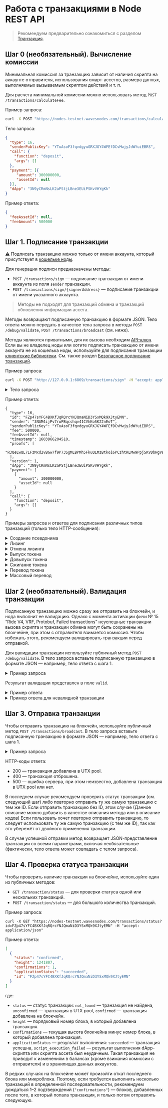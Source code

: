 # Работа с транзакциями в Node REST API

> Рекомендуем предварительно ознакомиться с разделом [Транзакция](/ru/blockchain/transaction/).

## Шаг 0 (необязательный). Вычисление комиссии

Минимальная комиссия за транзакцию зависит от наличия скрипта на аккаунте отправителя, использования смарт-ассетов, размера данных, выполняемых вызываемым скриптом действий и т. п.

Для расчета минимальной комиссии можно использовать метод `POST /transactions​/calculateFee`.

Пример запроса:

```bash
curl -X POST "https://nodes-testnet.wavesnodes.com/transactions/calculateFee" -H "accept: application/json" -H "Content-Type: application/json" -d "{\"type\":16,\"senderPublicKey\":\"YTuAsoF3fqvdgyuGRXJGY4WFEfDCvMwjyJdWYuiEBRS\",\"call\":{\"function\":\"deposit\",\"args\":[]},\"payment\":[{\"amount\":300000000,\"assetId\":null}],\"dApp\":\"3N9yCRmNsLK2aPStjLBne3EUiPSKvVHYgKk\"}"
```

Тело запроса:

```json
{
  "type": 16,
  "senderPublicKey": "YTuAsoF3fqvdgyuGRXJGY4WFEfDCvMwjyJdWYuiEBRS",
  "call": {
    "function": "deposit",
    "args": []
  },
  "payment": [{
     "amount": 300000000,
     "assetId": null
  }],
  "dApp": "3N9yCRmNsLK2aPStjLBne3EUiPSKvVHYgKk"
}
```

Пример ответа:

```json
{
  "feeAssetId": null,
  "feeAmount": 500000
}
```

## Шаг 1. Подписание транзакции

:warning: Подписать транзакцию можно только от имени аккаунта, который присутствует в [кошельке ноды](/ru/waves-node/how-to-work-with-node-wallet).

Для генерации подписи предназначены методы:

* `POST /transactions​/sign` — подписание транзакции от имени аккаунта из поля `sender` транзакции.
* `POST ​/transactions​/sign​/{signerAddress}` — подписание транзакции от имени указанного аккаунта.

> Методы не подходят для транзакций обмена и транзакций обновления информации ассета.

Методы возвращают подписанную транзакцию в формате JSON. Тело ответа можно передать в качестве тела запроса в методы `POST /debug/validate`, `POST /transactions/broadcast` (см. ниже).

Методы являются приватными, для их вызова необходим [API-ключ](/ru/waves-node/node-api/api-key). Если вы не владелец ноды или хотите подписать транзакцию от имени аккаунта не из кошелька ноды, используйте для подписания транзакции [клиентские библиотеки](/ru/building-apps/waves-api-and-sdk/client-libraries/). См. также раздел [Безопасное подписание транзакций](/ru/building-apps/#безопасное-подписание-транзакций).

Пример запроса:

```bash
curl -X POST "http://127.0.0.1:6869/transactions/sign" -H "accept: application/json" -H "X-API-Key: my-api-key" -H "Content-Type: application/json" -d "{\"type\":16,\"sender\":\"3NAM4ijPv7rwFBqcshqv41CVhKoSK22nEoT\",\"call\":{\"function\":\"deposit\",\"args\":[]},\"payment\":[{\"amount\":300000000,\"assetId\":null}],\"dApp\":\"3N9yCRmNsLK2aPStjLBne3EUiPSKvVHYgKk\",\"feeAssetId\":null,\"fee\":500000}"
```

<details><summary>Тело запроса</summary>
<pre><code>
{
  "type": 16,
  "sender": "3NAM4ijPv7rwFBqcshqv41CVhKoSK22nEoT",
  "call": {
    "function": "deposit",
    "args": []
  },
  "payment": [{
    "amount":300000000,
    "assetId":null
  }],
  "dApp": "3N9yCRmNsLK2aPStjLBne3EUiPSKvVHYgKk",
  "feeAssetId": null,
  "fee":500000
}
</code></pre>
</details>

Пример ответа:

```
{
  "type": 16,
  "id": "FZp47sYFC4BXKfJqRQrcYNJQmaNiD3YSxMQk9XJtyEMN",
  "sender": "3NAM4ijPv7rwFBqcshqv41CVhKoSK22nEoT",
  "senderPublicKey": "YTuAsoF3fqvdgyuGRXJGY4WFEfDCvMwjyJdWYuiEBRS",
  "fee": 500000,
  "feeAssetId": null,
  "timestamp": 1603966204510,
  "proofs": [
    "R3QeLwQL7LFzMxd2vBGw7f9P73SgMLBPMh5FkuQLMzBtkoi6PCzhtRLMw9PpjSKVDbHgVEMPDn9BQYjEKZpeDPZ"
  ],
  "version": 1,
  "dApp": "3N9yCRmNsLK2aPStjLBne3EUiPSKvVHYgKk",
  "payment": [
    {
      "amount": 300000000,
      "assetId": null
    }
  ],
  "call": {
    "function": "deposit",
    "args": []
  }
}
```

Примеры запросов и ответов для подписания различных типов транзакций (только тело HTTP-сообщения):

<details><summary>Создание псевдонима</summary>
<p>Запрос:<p>
<pre><code>
{
  "type": 10,
  "sender": "3NAM4ijPv7rwFBqcshqv41CVhKoSK22nEoT",
  "fee": 100000,
  "alias": "my-interesting-name"
}
</code></pre>

<p>Ответ:</p>
<pre><code>
{
  "type": 10,
  "id": "GWdGQtoDxQvKS3WDAvYUVtA6pdvt38HUBz6tSq7M5JVp",
  "sender": "3NAM4ijPv7rwFBqcshqv41CVhKoSK22nEoT",
  "senderPublicKey": "YTuAsoF3fqvdgyuGRXJGY4WFEfDCvMwjyJdWYuiEBRS",
  "fee": 100000,
  "feeAssetId": null,
  "timestamp": 1603794108196,
  "proofs": [
    "4UWDu4eAqMVQT2a4UPYuFNr1ipEWS9ccfJNCsM2Wf9oapsZRS6fYm95BD17h9stKPLACaNSQ7eBEvFQL8TqdAnGc"
  ],
  "signature": "4UWDu4eAqMVQT2a4UPYuFNr1ipEWS9ccfJNCsM2Wf9oapsZRS6fYm95BD17h9stKPLACaNSQ7eBEvFQL8TqdAnGc",
  "version": 1,
  "alias": "my-interesting-name"
}
</code></pre>
</details>

<details><summary>Лизинг</summary>
<p>Запрос:<p>
<pre><code>
{
  "type": 8,
  "sender": "3NAM4ijPv7rwFBqcshqv41CVhKoSK22nEoT",
  "fee": 100000,
  "amount": 500000000,
  "recipient": "3MsiqWCW2b42CiCpz9mjYXXJPZ1YN4bBsex"
}
</code></pre>
<p>Ответ:<p>
<pre><code>
{
  "type": 8,
  "id": "EStUvNzQC2tKZrZoAcgLteq8zcABYMHXjTBjs46L9WdT",
  "sender": "3NAM4ijPv7rwFBqcshqv41CVhKoSK22nEoT",
  "senderPublicKey": "YTuAsoF3fqvdgyuGRXJGY4WFEfDCvMwjyJdWYuiEBRS",
  "fee": 100000,
  "feeAssetId": null,
  "timestamp": 1603794794973,
  "proofs": [
    "2SfpDto35Ta78jfRCKdLpYXpVEv8FVTXvTpjhyqHvd6CJS2SBZ7Jxjw6a2Ty1SysaFcwY9rFwHYK9vWjtUz62fDT"
  ],
  "signature": "2SfpDto35Ta78jfRCKdLpYXpVEv8FVTXvTpjhyqHvd6CJS2SBZ7Jxjw6a2Ty1SysaFcwY9rFwHYK9vWjtUz62fDT",
  "version": 1,
  "amount": 500000000,
  "recipient": "3MsiqWCW2b42CiCpz9mjYXXJPZ1YN4bBsex"
}
</code></pre>
</details>

<details><summary>Отмена лизинга</summary>
<p>Запрос:<p>
<pre><code>
{
  "type": 9,
  "sender": "3NAM4ijPv7rwFBqcshqv41CVhKoSK22nEoT",
  "fee": 100000,
  "leaseId": "EStUvNzQC2tKZrZoAcgLteq8zcABYMHXjTBjs46L9WdT"
}
</code></pre>

<p>Ответ:<p>
<pre><code>
{
  "type": 9,
  "id": "2pSaHnJJfg4Nbkas9bRQR7AAtPUJSAwFfRppemkhuhh2",
  "sender": "3NAM4ijPv7rwFBqcshqv41CVhKoSK22nEoT",
  "senderPublicKey": "YTuAsoF3fqvdgyuGRXJGY4WFEfDCvMwjyJdWYuiEBRS",
  "fee": 100000,
  "feeAssetId": null,
  "timestamp": 1603795159001,
  "proofs": [
    "xEhNg4HEYLBr9k3mM8iEhKeyD7F7uHVvr5zusNzXJVoLa3d9R1Dn9trjaXvjGLsPVnpQe9pTDtxCennvMZ12Gfk"
  ],
  "signature": "xEhNg4HEYLBr9k3mM8iEhKeyD7F7uHVvr5zusNzXJVoLa3d9R1Dn9trjaXvjGLsPVnpQe9pTDtxCennvMZ12Gfk",
  "version": 1,
  "leaseId": "EStUvNzQC2tKZrZoAcgLteq8zcABYMHXjTBjs46L9WdT"
}
</code></pre>
</details>

<details><summary>Выпуск токена</summary>
<p>Запрос:<p>
<pre><code>
{
   "type": 3,
   "sender": "3NAM4ijPv7rwFBqcshqv41CVhKoSK22nEoT",
   "fee": 100000000,
   "name": "My awesome asset",
   "quantity": 100000000000,
   "description": "Some description",
   "decimals": 8,
   "reissuable": true
}
</code></pre>

<p>Ответ:<p>
<pre><code>
{
  "type": 3,
  "id": "3P2bbWLmTSGjMR3QndmsjoK8qfoFmF8WS3CZgBa9oXAT",
  "sender": "3NAM4ijPv7rwFBqcshqv41CVhKoSK22nEoT",
  "senderPublicKey": "YTuAsoF3fqvdgyuGRXJGY4WFEfDCvMwjyJdWYuiEBRS",
  "fee": 100000000,
  "feeAssetId": null,
  "timestamp": 1603800170840,
  "proofs": [
    "3AwKNaYkqVQiGe7t8ja4Uedu7Fej1dYxj2pWQ6cWTtSp25Txxd4amGBBbGSwGe6vpmHgcqt8sMnyVFBf3qiMRYM6"
  ],
  "signature": "3AwKNaYkqVQiGe7t8ja4Uedu7Fej1dYxj2pWQ6cWTtSp25Txxd4amGBBbGSwGe6vpmHgcqt8sMnyVFBf3qiMRYM6",
  "version": 1,
  "assetId": "3P2bbWLmTSGjMR3QndmsjoK8qfoFmF8WS3CZgBa9oXAT",
  "name": "My awesome asset",
  "quantity": 100000000000,
  "reissuable": true,
  "decimals": 8,
  "description": "Some description"
}
</code></pre>

</details>

<details><summary>Довыпуск токена</summary>
<p>Запрос:<p>
<pre><code>
{
  "type": 5,
  "quantity": 22300000,
  "assetId": "3P2bbWLmTSGjMR3QndmsjoK8qfoFmF8WS3CZgBa9oXAT",
  "sender": "3NAM4ijPv7rwFBqcshqv41CVhKoSK22nEoT",
  "reissuable": true,
  "fee": 100000
}
</code></pre>

<p>Ответ:<p>
<pre><code>
{
  "type": 5,
  "id": "GPCpzoBHLB8DwAhnHqKBGMYXtHCBTbnvcd926b71PjcM",
  "sender": "3NAM4ijPv7rwFBqcshqv41CVhKoSK22nEoT",
  "senderPublicKey": "YTuAsoF3fqvdgyuGRXJGY4WFEfDCvMwjyJdWYuiEBRS",
  "fee": 100000,
  "feeAssetId": null,
  "timestamp": 1603800874579,
  "proofs": [
    "3YpxnYvLGYycPW5xjTr2XjKYFEz4ueNBddgS8L77H1T4RjPkhyBjoXn4cdKdsLrt9covjWtAyCUyLfcRDXVYC8Nf"
  ],
  "signature": "3YpxnYvLGYycPW5xjTr2XjKYFEz4ueNBddgS8L77H1T4RjPkhyBjoXn4cdKdsLrt9covjWtAyCUyLfcRDXVYC8Nf",
  "version": 1,
  "assetId": "3P2bbWLmTSGjMR3QndmsjoK8qfoFmF8WS3CZgBa9oXAT",
  "quantity": 22300000,
  "reissuable": true
}
</code></pre>

</details>

<details><summary>Сжигание токена</summary>
<p>Запрос:<p>
<pre><code>
{
  "type": 6,
  "sender": "3NAM4ijPv7rwFBqcshqv41CVhKoSK22nEoT",
  "fee": 100000,
  "assetId": "AP5dp4LsmdU7dKHDcgm6kcWmeaqzWi2pXyemrn4yTzfo",
  "amount": 50000
}
</code></pre>

<p>Ответ:<p>
<pre><code>
{
  "type": 6,
  "id": "DucNGQJBRpXenfSgarCkR3DUYuQj5MMr1TW1ABfCUc3t",
  "sender": "3NAM4ijPv7rwFBqcshqv41CVhKoSK22nEoT",
  "senderPublicKey": "YTuAsoF3fqvdgyuGRXJGY4WFEfDCvMwjyJdWYuiEBRS",
  "fee": 100000,
  "feeAssetId": null,
  "timestamp": 1603801004117,
  "proofs": [
    "4rFoAFvkpijj2kqSaxCmiYFkR1WNCTrN8ptH1aZpQSTCq8bTcHUNTFvpkfPKcpERiGp1jEW7MfxG3N3Bog48GLVN"
  ],
  "signature": "4rFoAFvkpijj2kqSaxCmiYFkR1WNCTrN8ptH1aZpQSTCq8bTcHUNTFvpkfPKcpERiGp1jEW7MfxG3N3Bog48GLVN",
  "version": 1,
  "assetId": "AP5dp4LsmdU7dKHDcgm6kcWmeaqzWi2pXyemrn4yTzfo",
  "amount": 50000
}
</code></pre>
</details>

<details><summary>Перевод токена</summary>
<p>Запрос:<p>
<pre><code>
{
  "type": 4,
  "assetId": "E9yZC4cVhCDfbjFJCc9CqkAtkoFy5KaCe64iaxHM2adG",
  "sender": "3NAM4ijPv7rwFBqcshqv41CVhKoSK22nEoT",
  "recipient": "3Mx2afTZ2KbRrLNbytyzTtXukZvqEB8SkW7",
  "fee": 100000,
  "amount": 55000000,
  "attachment": "BJa6cfyGUmzBFTj3vvvaew"
}
</code></pre>

<p>Ответ:<p>
<pre><code>
{
  "type": 4,
  "id": "GGwwGp1LcjeTVCxbMG8moWnoWcEk2cEaXGnModccTqNK",
  "sender": "3NAM4ijPv7rwFBqcshqv41CVhKoSK22nEoT",
  "senderPublicKey": "YTuAsoF3fqvdgyuGRXJGY4WFEfDCvMwjyJdWYuiEBRS",
  "fee": 100000,
  "feeAssetId": null,
  "timestamp": 1603801131797,
  "proofs": [
    "3ZirDPKF5kiVvtP4vLyDrmuGch1QU6jv5agqHAV37Efzsim992Y9DBRK7UZnaD4TB34JTGn4xPSCJ8c1dUBXSYiZ"
  ],
  "signature": "3ZirDPKF5kiVvtP4vLyDrmuGch1QU6jv5agqHAV37Efzsim992Y9DBRK7UZnaD4TB34JTGn4xPSCJ8c1dUBXSYiZ",
  "version": 1,
  "recipient": "3Mx2afTZ2KbRrLNbytyzTtXukZvqEB8SkW7",
  "assetId": "E9yZC4cVhCDfbjFJCc9CqkAtkoFy5KaCe64iaxHM2adG",
  "feeAsset": null,
  "amount": 55000000,
  "attachment": "BJa6cfyGUmzBFTj3vvvaew"
}
</code></pre>

</details>

<details><summary>Массовый перевод</summary>
<p>Запрос:<p>
<pre><code>
{
  "type": 11,
  "sender": "3NAM4ijPv7rwFBqcshqv41CVhKoSK22nEoT",
  "fee" : 200000,
  "assetId" : null,
  "attachment" : "59QuUcqP6p",
  "transfers" : [ {
    "recipient" : "3NCpyPuNzUaB7LFS4KBzwzWVnXmjur582oy",
    "amount" : 100000000
  }, {
    "recipient" : "3N4RfbJ3CH8x77UNd61ufSiwg1BHBHoec74",
    "amount" : 200000000
  } ]
}
</code></pre>

<p>Ответ:<p>
<pre><code>
{
  "type": 11,
  "id": "7M3ckLwiyuiJNsfhsxCahmRt9Q1nrsgP2MMUqQL2YSpu",
  "sender": "3NAM4ijPv7rwFBqcshqv41CVhKoSK22nEoT",
  "senderPublicKey": "YTuAsoF3fqvdgyuGRXJGY4WFEfDCvMwjyJdWYuiEBRS",
  "fee": 200000,
  "feeAssetId": null,
  "timestamp": 1603801437593,
  "proofs": [
    "STaYrxE5Wk83XtumYGPu7yfbbAHm1R76w9PjyPjNBV9vXJR1h93oTHEP8Z9CLeTYUNZpLMBae3mmPicxyckUwf6"
  ],
  "version": 1,
  "assetId": null,
  "attachment": "59QuUcqP6p",
  "transferCount": 2,
  "totalAmount": 300000000,
  "transfers": [
    {
      "recipient": "3NCpyPuNzUaB7LFS4KBzwzWVnXmjur582oy",
      "amount": 100000000
    },
    {
      "recipient": "3N4RfbJ3CH8x77UNd61ufSiwg1BHBHoec74",
      "amount": 200000000
    }
  ]
}
</code></pre>

</details>



## Шаг 2 (необязательный). Валидация транзакции

Подписанную транзакцию можно сразу же отправить на блокчейн, и нода выполнит ее валидацию. Однако с момента активации фичи № 15 “Ride V4, VRF, Protobuf, Failed transactions” неуспешные транзакции вызова скрипта и транзакции обмена могут быть сохранены на блокчейне, при этом с отправителя взимается комиссия. Чтобы избежать этого, рекомендуем валидировать транзакции перед отправкой.

Для валидации транзакции используйте публичный метод `POST /debug/validate`. В тело запроса вставьте подписанную транзакцию в формате JSON — например, тело ответа с шага 1.

<details><summary>Пример запроса</summary>
<pre><code>
curl -X POST "https://nodes-testnet.wavesnodes.com/debug/validate" -H "accept: application/json" -H "Content-Type: application/json" -d "{\"type\":16,\"id\":\"FZp47sYFC4BXKfJqRQrcYNJQmaNiD3YSxMQk9XJtyEMN\",\"sender\":\"3NAM4ijPv7rwFBqcshqv41CVhKoSK22nEoT\",\"senderPublicKey\":\"YTuAsoF3fqvdgyuGRXJGY4WFEfDCvMwjyJdWYuiEBRS\",\"fee\":500000,\"feeAssetId\":null,\"timestamp\":1603966204510,\"proofs\":[\"R3QeLwQL7LFzMxd2vBGw7f9P73SgMLBPMh5FkuQLMzBtkoi6PCzhtRLMw9PpjSKVDbHgVEMPDn9BQYjEKZpeDPZ\"],\"version\":1,\"dApp\":\"3N9yCRmNsLK2aPStjLBne3EUiPSKvVHYgKk\",\"payment\":[{\"amount\":300000000,\"assetId\":null}],\"call\":{\"function\":\"deposit\",\"args\":[]}}"
</code></pre>
</details>

Результат валидации представлен в поле `valid`.

<details><summary>Пример ответа</summary>
<pre><code>
{
  "valid": true,
  "validationTime": 10,
  "trace": [
    {
      "dApp": "3N9yCRmNsLK2aPStjLBne3EUiPSKvVHYgKk",
      "function": "deposit",
      "args": [],
      "result": {
        "actions": [
          {
            "key": "3NAM4ijPv7rwFBqcshqv41CVhKoSK22nEoT",
            "value": 600000000,
            "type": "dataItem"
          }
        ],
        "vars": [
          {
            "name": "i",
            "value": "Invocation(\n\tpayments = [AttachedPayment(\n\tamount = 300000000\n\tassetId = Unit\n)]\n\tcallerPublicKey = base58'YTuAsoF3fqvdgyuGRXJGY4WFEfDCvMwjyJdWYuiEBRS'\n\tfeeAssetId = Unit\n\ttransactionId = base58'FZp47sYFC4BXKfJqRQrcYNJQmaNiD3YSxMQk9XJtyEMN'\n\tcaller = Address(\n\t\tbytes = base58'3NAM4ijPv7rwFBqcshqv41CVhKoSK22nEoT'\n\t)\n\tfee = 500000\n)"
          },
          {
            "name": "pmt",
            "value": "AttachedPayment(\n\tamount = 300000000\n\tassetId = Unit\n)"
          },
          {
            "name": "@p",
            "value": "true"
          },
          {
            "name": "currentKey",
            "value": "3NAM4ijPv7rwFBqcshqv41CVhKoSK22nEoT"
          },
          {
            "name": "this",
            "value": "Address(\n\tbytes = base58'3N9yCRmNsLK2aPStjLBne3EUiPSKvVHYgKk'\n)"
          },
          {
            "name": "$match0",
            "value": "300000000"
          },
          {
            "name": "a",
            "value": "300000000"
          },
          {
            "name": "currentAmount",
            "value": "300000000"
          },
          {
            "name": "newAmount",
            "value": "600000000"
          }
        ]
      }
    }
  ]
}
</code></pre>
</details>

<details><summary>Пример ответа для невалидной транзакции</summary>
<pre><code>
{
  "valid": false,
  "validationTime": 13,
  "trace": [
    {
      "dApp": "3N4NS7d4Jo9a6F14LiFUKKYVdUkkf2eP4Zx",
      "function": "finalizeCurrentPrice",
      "args": [
        "3349803",
        "4do4rns1wYViDz2ebFXVZ31Bc2gRi8jT9TqLaq7HZGNWQDetCoUjZwcrRbbaUU7j5mJaKXx9uQj2BpG6BGD6mtVK",
        "3349803",
        "4jnxoCVKPpNyQD6zqSDz9HmYQyyxvCUdeq5rY1CdiEnh2MkHtUoNJuRDMDc56R2AUaTPdDgzSYsUWAtRpQm78f36",
        "3349803",
        "49bMpgqbjLGwf4kszH11xyCiztoeTKWWeo22sdizwrgcj1dYKXextzrRGfVWV2DpEhKmKxfSHyZ7RhB2eCDgjCMu",
        "3349803",
        "4cCRstr5c69gT7otZvVgzGDRwzi2MfGFusKmUaUsATw65qjJz7hbDbJssQzEhxfHxDQkhY5Sn1oJiMmRCahxfVDz",
        "3349803",
        "65EqRPVDQzCd7xgZVZhEHgJGb6U1FYacSA3EwrgVtLovNNXak7wVRg5E79UxJYEYkL3gyT1Q15CeYWUc3tJq8bfg"
      ],
      "error": {
        "type": "Account",
        "vars": [
          {
            "name": "this",
            "value": "Address(\n\tbytes = base58'3N4NS7d4Jo9a6F14LiFUKKYVdUkkf2eP4Zx'\n)"
          },
          {
            "name": "@value",
            "value": "false"
          },
          {
            "name": "isBlocked",
            "value": "false"
          },
          {
            "name": "height",
            "value": "1239024"
          },
          {
            "name": "@alternative",
            "value": "0"
          },
          {
            "name": "@b",
            "value": "0"
          },
          {
            "name": "@p",
            "value": "true"
          },
          {
            "name": "@value",
            "value": "57C4SttrQ3a2s6nHqTyPoKo6g7JFKhvojLkS3qgrVqyv,57C4SttrQ3a2s6nHqTyPoKo6g7JFKhvojLkS3qgrVqyv,57C4SttrQ3a2s6nHqTyPoKo6g7JFKhvojLkS3qgrVqyv,57C4SttrQ3a2s6nHqTyPoKo6g7JFKhvojLkS3qgrVqyv,57C4SttrQ3a2s6nHqTyPoKo6g7JFKhvojLkS3qgrVqyv"
          },
          {
            "name": "pubKeyOracles",
            "value": "57C4SttrQ3a2s6nHqTyPoKo6g7JFKhvojLkS3qgrVqyv,57C4SttrQ3a2s6nHqTyPoKo6g7JFKhvojLkS3qgrVqyv,57C4SttrQ3a2s6nHqTyPoKo6g7JFKhvojLkS3qgrVqyv,57C4SttrQ3a2s6nHqTyPoKo6g7JFKhvojLkS3qgrVqyv,57C4SttrQ3a2s6nHqTyPoKo6g7JFKhvojLkS3qgrVqyv"
          },
          {
            "name": "pubKeyOraclesList",
            "value": "[\"57C4SttrQ3a2s6nHqTyPoKo6g7JFKhvojLkS3qgrVqyv\", \"57C4SttrQ3a2s6nHqTyPoKo6g7JFKhvojLkS3qgrVqyv\", \"57C4SttrQ3a2s6nHqTyPoKo6g7JFKhvojLkS3qgrVqyv\", \"57C4SttrQ3a2s6nHqTyPoKo6g7JFKhvojLkS3qgrVqyv\", \"57C4SttrQ3a2s6nHqTyPoKo6g7JFKhvojLkS3qgrVqyv\"]"
          },
          {
            "name": "i",
            "value": "Invocation(\n\tpayments = []\n\tcallerPublicKey = base58'BvJEWY79uQEFetuyiZAF5U4yjPioMj9J6ZrF9uTNfe3E'\n\tfeeAssetId = Unit\n\ttransactionId = base58'2c8gRgHf6jYAUBNnPhXEBUePcoCJPujAmxzaxGNzQv6F'\n\tcaller = Address(\n\t\tbytes = base58'3Mw48B85LvkBUhhDDmUvLhF9koAzfsPekDb'\n\t)\n\tfee = 500000\n)"
          },
          {
            "name": "@a",
            "value": "57C4SttrQ3a2s6nHqTyPoKo6g7JFKhvojLkS3qgrVqyv"
          },
          {
            "name": "@b",
            "value": "BvJEWY79uQEFetuyiZAF5U4yjPioMj9J6ZrF9uTNfe3E"
          },
          {
            "name": "@p",
            "value": "false"
          }
        ],
        "reason": "Out of turn finalization: 1239024 block should be finalize by 57C4SttrQ3a2s6nHqTyPoKo6g7JFKhvojLkS3qgrVqyv"
      }
    }
  ],
  "error": "Error while executing account-script: Out of turn finalization: 1239024 block should be finalize by 57C4SttrQ3a2s6nHqTyPoKo6g7JFKhvojLkS3qgrVqyv"
}
</code></pre>
</details>

## Шаг 3. Отправка транзакции

Чтобы отправить транзакцию на блокчейн, используйте публичный метод `POST /transactions/broadcast`. В тело запроса вставьте подписанную транзакцию в формате JSON — например, тело ответа с шага 1.

<details><summary>Пример запроса</summary>
<pre><code>
curl -X POST "https://nodes-testnet.wavesnodes.com/transactions/broadcast" -H "accept: application/json" -H "Content-Type: application/json" -d "{\"type\":16,\"id\":\"FZp47sYFC4BXKfJqRQrcYNJQmaNiD3YSxMQk9XJtyEMN\",\"sender\":\"3NAM4ijPv7rwFBqcshqv41CVhKoSK22nEoT\",\"senderPublicKey\":\"YTuAsoF3fqvdgyuGRXJGY4WFEfDCvMwjyJdWYuiEBRS\",\"fee\":500000,\"feeAssetId\":null,\"timestamp\":1603966204510,\"proofs\":[\"R3QeLwQL7LFzMxd2vBGw7f9P73SgMLBPMh5FkuQLMzBtkoi6PCzhtRLMw9PpjSKVDbHgVEMPDn9BQYjEKZpeDPZ\"],\"version\":1,\"dApp\":\"3N9yCRmNsLK2aPStjLBne3EUiPSKvVHYgKk\",\"payment\":[{\"amount\":300000000,\"assetId\":null}],\"call\":{\"function\":\"deposit\",\"args\":[]}}"
</code></pre>
</details>

HTTP-коды ответа:

- 200 — транзакция добавлена в UTX pool.
- 400 — транзакция отброшена.
- 500 — ошибка сервера, при этом неизвестно, добавлена транзакция в UTX pool или нет.

В последнем случае рекомендуем проверить статус транзакции (см. следующий шаг) либо повторно отправить ту же самую транзакцию с тем же ID. Если отправить транзакцию без ID,  этом случае 
(Данное описание можно добавить в качестве описания метода или в описание кодов)
Если пользовать хочет повторно отправить транзакцию, то следует использовать ту же самую транзакцию (с тем же ID), так как это убережёт от двойного применения транзакции.



В случае успешной отправки метод возвращает JSON-представление транзакции со всеми параметрами, включая необязательные (фактически, тело ответа может совпадать с телом запроса).

## Шаг 4. Проверка статуса транзакции

Чтобы проверить наличие транзакции на блокчейне, используйте один из публичных методов: 
* `GET /transaction/status` — для проверки статуса одной или нескольких транзакций.
* `POST /transaction/status` — для большого количества транзакций.

Пример запроса:

```
curl -X GET "https://nodes-testnet.wavesnodes.com/transactions/status?id=FZp47sYFC4BXKfJqRQrcYNJQmaNiD3YSxMQk9XJtyEMN" -H "accept: application/json"
```

Пример ответа:

```json
[
  {
    "status": "confirmed",
    "height": 1241807,
    "confirmations": 1,
    "applicationStatus": "succeeded",
    "id": "FZp47sYFC4BXKfJqRQrcYNJQmaNiD3YSxMQk9XJtyEMN"
  }
]
```

где:

- `status` — статус транзакции: `not_found` — транзакция не найдена, `unconfirmed` — транзакция в UTX pool, `confirmed` — транзакция добавлена на блокчейн.
- `height` — порядковый номер блока, в который добавлена транзакция.
- `confirmations` — текущая высота блокчейна минус номер блока, в который добавлена транзакция.
- `applicationStatus` — результат выполнения: `succeeded` — транзакция успешна, `script_execution_failed` — результат выполнения dApp-скрипта или скрипта ассета был неудачным. Такая транзакция не приводит к изменениям в балансах (кроме взимания комиссии с отправителя) и в хранилищах данных аккаунтов.

В редких случаях на блокчейне может произойти откат последнего блока или микроблока. Поэтому, если требуется выполнить несколько транзакций в определенной последовательности, рекомендуем дождаться 1–2 подтверждений (`"confirmations"`) — блоков, добавленных после того, в который попала транзакция, и только потом отправлять следующую.
